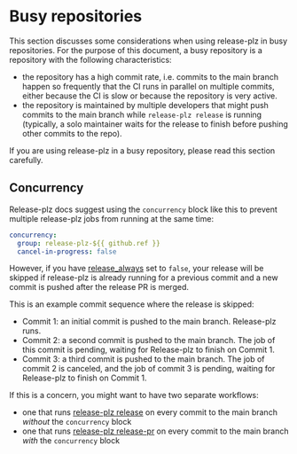 # Busy repositories

This section discusses some considerations when using release-plz in busy repositories.
For the purpose of this document, a busy repository is a repository with the following characteristics:
- the repository has a high commit rate,
  i.e. commits to the main branch happen so frequently that the CI runs in parallel on multiple commits,
  either because the CI is slow or because the repository is very active.
- the repository is maintained by multiple developers that might
  push commits to the main branch while `release-plz release` is running (typically, a solo maintainer
  waits for the release to finish before pushing other commits to the repo).

If you are using release-plz in a busy repository, please read this section carefully.

## Concurrency

Release-plz docs suggest using the `concurrency` block like this to prevent multiple release-plz jobs from running at the same time:

```yaml
concurrency:
  group: release-plz-${{ github.ref }}
  cancel-in-progress: false
```

However, if you have [release_always](../config.md#the-release_always-field) set to `false`, your release will be skipped
if release-plz is already running for a previous commit and a new commit is pushed after the release PR is merged.

This is an example commit sequence where the release is skipped:

- Commit 1: an initial commit is pushed to the main branch. Release-plz runs.
- Commit 2: a second commit is pushed to the main branch. The job of this commit is pending,
  waiting for Release-plz to finish on Commit 1.
- Commit 3: a third commit is pushed to the main branch. The job of commit 2 is canceled,
  and the job of commit 3 is pending, waiting for Release-plz to finish on Commit 1.

If this is a concern, you might want to have two separate workflows:

- one that runs [release-plz release](../github/quickstart.md#example-release-only) on every commit to the main branch
  *without* the `concurrency` block
- one that runs [release-plz release-pr](../github/quickstart.md#example-release-pr-only)
  on every commit to the main branch *with* the `concurrency` block
